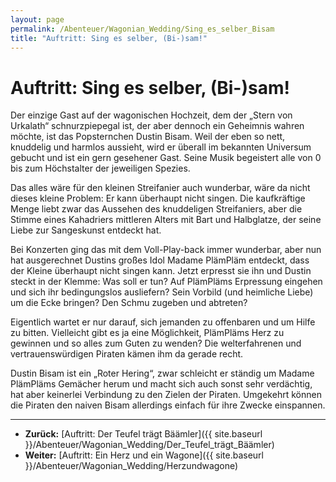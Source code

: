 ```yaml
---
layout: page
permalink: /Abenteuer/Wagonian_Wedding/Sing_es_selber_Bisam
title: "Auftritt: Sing es selber, (Bi-)sam!"
---
```


# Auftritt: Sing es selber, (Bi-)sam!

Der einzige Gast auf der wagonischen Hochzeit, dem der „Stern von Urkalath“ schnurzpiepegal ist, der aber dennoch ein Geheimnis wahren möchte, ist das Popsternchen Dustin Bisam. Weil der eben so nett, knuddelig und harmlos aussieht, wird er überall im bekannten Universum gebucht und ist ein gern gesehener Gast. Seine Musik begeistert alle von 0 bis zum Höchstalter der jeweiligen Spezies.

Das alles wäre für den kleinen Streifanier auch wunderbar, wäre da nicht dieses kleine Problem: Er kann überhaupt nicht singen. Die kaufkräftige Menge liebt zwar das Aussehen des knuddeligen Streifaniers, aber die Stimme eines Kahadriers mittleren Alters mit Bart und Halbglatze, der seine Liebe zur Sangeskunst entdeckt hat.

Bei Konzerten ging das mit dem Voll-Play-back immer wunderbar, aber nun hat ausgerechnet Dustins großes Idol Madame PlämPläm entdeckt, dass der Kleine überhaupt nicht singen kann. Jetzt erpresst sie ihn und Dustin steckt in der Klemme: Was soll er tun? Auf PlämPläms Erpressung eingehen und sich ihr bedingungslos ausliefern? Sein Vorbild (und heimliche Liebe) um die Ecke bringen? Den Schmu zugeben und abtreten?

Eigentlich wartet er nur darauf, sich jemanden zu offenbaren und um Hilfe zu bitten. Vielleicht gibt es ja eine Möglichkeit, PlämPläms Herz zu gewinnen und so alles zum Guten zu wenden? Die welterfahrenen und vertrauenswürdigen Piraten kämen ihm da gerade recht.

Dustin Bisam ist ein „Roter Hering“, zwar schleicht er ständig um Madame PlämPläms Gemächer herum und macht sich auch sonst sehr verdächtig, hat aber keinerlei Verbindung zu den Zielen der Piraten. Umgekehrt können die Piraten den naiven Bisam allerdings einfach für ihre Zwecke einspannen.

***

- **Zurück:** [Auftritt: Der Teufel trägt Bäämler]({{ site.baseurl }}/Abenteuer/Wagonian_Wedding/Der_Teufel_trägt_Bäämler)
- **Weiter:** [Auftritt: Ein Herz und ein Wagone]({{ site.baseurl }}/Abenteuer/Wagonian_Wedding/Herzundwagone)
